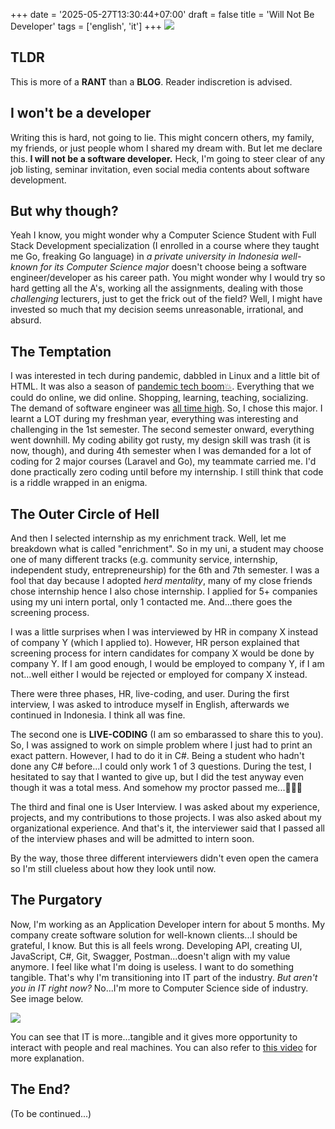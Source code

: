 +++
date = '2025-05-27T13:30:44+07:00'
draft = false
title = 'Will Not Be Developer'
tags = ['english', 'it']
+++
![](https://static1.howtogeekimages.com/wordpress/wp-content/uploads/2022/02/laptop-burning-fire.jpg?q=70&fit=contain&w=1200&h=628&dpr=1)
## TLDR
This is more of a **RANT** than a **BLOG**. Reader indiscretion is advised.

## I won't be a developer
Writing this is hard, not going to lie. This might concern others, my family, my friends, or just people whom I shared my dream with. But let me declare this. **I will not be a software developer.** Heck, I'm going to steer clear of any job listing, seminar invitation, even social media contents about software development.

## But why though?
Yeah I know, you might wonder why a Computer Science Student with Full Stack Development specialization (I enrolled in a course where they taught me Go, freaking Go language) in _a private university in Indonesia well-known for its Computer Science major_ doesn't choose being a software engineer/developer as his career path. You might wonder why I would try so hard getting all the A's, working all the assignments, dealing with those _challenging_ lecturers, just to get the frick out of the field? Well, I might have invested so much that my decision seems unreasonable, irrational, and absurd.

## The Temptation
I was interested in tech during pandemic, dabbled in Linux and a little bit of HTML. It was also a season of [pandemic tech boom💥](https://edition.cnn.com/2023/01/22/tech/big-tech-pandemic-hiring-layoffs). Everything that we could do online, we did online. Shopping, learning, teaching, socializing. The demand of software engineer was [all time high](https://www.infoworld.com/article/2334671/demand-for-software-developers-doubled-in-2021.html). So, I chose this major. I learnt a LOT during my freshman year, everything was interesting and challenging in the 1st semester. The second semester onward, everything went downhill. My coding ability got rusty, my design skill was trash (it is now, though), and during 4th semester when I was demanded for a lot of coding for 2 major courses (Laravel and Go), my teammate carried me. I'd done practically zero coding until before my internship. I still think that code is a riddle wrapped in an enigma.

## The Outer Circle of Hell
And then I selected internship as my enrichment track. Well, let me breakdown what is called "enrichment". So in my uni, a student may choose one of many different tracks (e.g. community service, internship, independent study, entrepreneurship) for the 6th and 7th semester. I was a fool that day because I adopted _herd mentality_, many of my close friends chose internship hence I also chose internship. I applied for 5+ companies using my uni intern portal, only 1 contacted me. And...there goes the screening process. 

I was a little surprises when I was interviewed by HR in company X instead of company Y (which I applied to). However, HR person explained that screening process for intern candidates for company X would be done by company Y. If I am good enough, I would be employed to company Y, if I am not...well either I would be rejected or employed for company X instead.

There were three phases, HR, live-coding, and user. During the first interview, I was asked to introduce myself in English, afterwards we continued in Indonesia. I think all was fine.

The second one is **LIVE-CODING** (I am so embarassed to share this to you). So, I was assigned to work on simple problem where I just had to print an exact pattern. However, I had to do it in C#. Being a student who hadn't done any C# before...I could only work 1 of 3 questions. During the test, I hesitated to say that I wanted to give up, but I did the test anyway even though it was a total mess. And somehow my proctor passed me...😬😬😬

The third and final one is User Interview. I was asked about my experience, projects, and my contributions to those projects. I was also asked about my organizational experience. And that's it, the interviewer said that I passed all of the interview phases and will be admitted to intern soon.

By the way, those three different interviewers didn't even open the camera so I'm still clueless about how they look until now.

## The Purgatory

Now, I'm working as an Application Developer intern for about 5 months. My company create software solution for well-known clients...I should be grateful, I know. But this is all feels wrong. Developing API, creating UI, JavaScript, C#, Git, Swagger, Postman...doesn't align with my value anymore. I feel like what I'm doing is useless. I want to do something tangible. That's why I'm transitioning into IT part of the industry. _But aren't you in IT right now?_ No...I'm more to Computer Science side of industry. See image below.

![](https://www.excelsior.edu/wp-content/uploads/2024/07/24-1262501_it-vs-computer-science-venn-diagram_900x511-600x341.jpg)

You can see that IT is more...tangible and it gives more opportunity to interact with people and real machines. You can also refer to [this video](https://youtu.be/XkTNQCtuRPY?si=0ddugQp2VUeRBDes&t=121) for more explanation.

## The End?
(To be continued...)